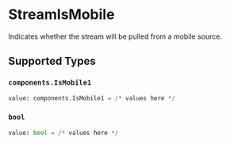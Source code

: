 # StreamIsMobile

Indicates whether the stream will be pulled from a mobile source.


## Supported Types

### `components.IsMobile1`

```python
value: components.IsMobile1 = /* values here */
```

### `bool`

```python
value: bool = /* values here */
```

